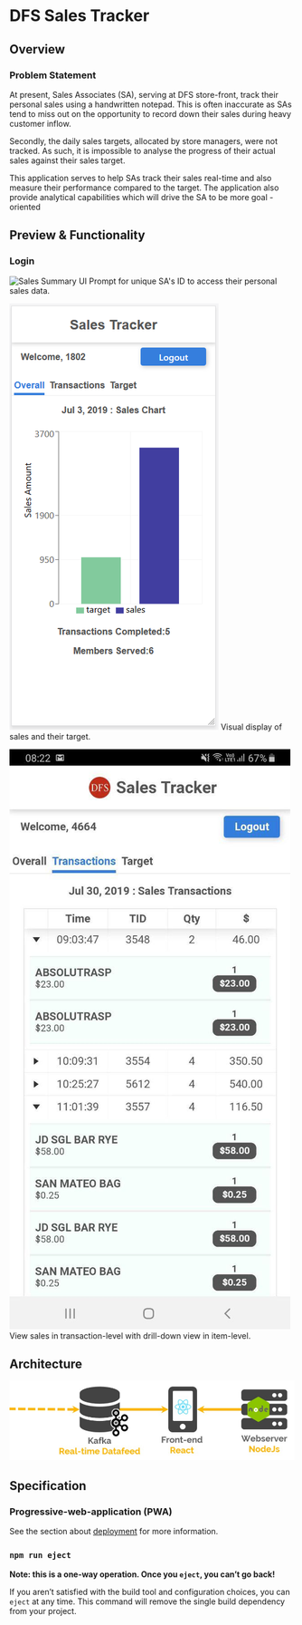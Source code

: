 # DFS Sales Tracker
## Overview
### Problem Statement
At present, Sales Associates (SA), serving at DFS store-front, track their personal sales using a handwritten
 notepad. This is often inaccurate as SAs tend to miss out on the opportunity to record down their sales during heavy
  customer inflow.
 
 Secondly, the daily sales targets, allocated by store managers, were not tracked. As such, it is impossible to
  analyse the progress of their actual sales against their sales target.

This application serves to help SAs track their sales real-time and also measure their performance
 compared to the target. The application also provide analytical capabilities which will drive the SA to be more goal
 -oriented

## Preview & Functionality
### Login
![Sales Summary UI](https://github.com/junrong09/sales-tracker/blob/master/ui_samples/login.png)
Prompt for unique SA's ID to access their personal sales data.

![Sales Summary UI](https://github.com/junrong09/sales-tracker/blob/master/ui_samples/tab1.png)
Visual display of sales and their target. 

![Sales transactions UI](https://github.com/junrong09/sales-tracker/blob/master/ui_samples/tab2.jpg)
View sales in transaction-level with drill-down view in item-level.

## Architecture

![architecture](https://github.com/junrong09/sales-tracker/blob/master/ui_samples/architecture.jpg)

## Specification
### Progressive-web-application (PWA)




See the section about [deployment](https://facebook.github.io/create-react-app/docs/deployment) for more information.

### `npm run eject`

**Note: this is a one-way operation. Once you `eject`, you can’t go back!**

If you aren’t satisfied with the build tool and configuration choices, you can `eject` at any time. This command will remove the single build dependency from your project.